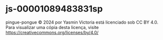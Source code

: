 # js-00001089483831sp

pingue-pongue © 2024 por Yasmin Victoria está licenciado sob CC BY 4.0. Para visualizar uma cópia desta licença, visite https://creativecommons.org/licenses/by/4.0/

